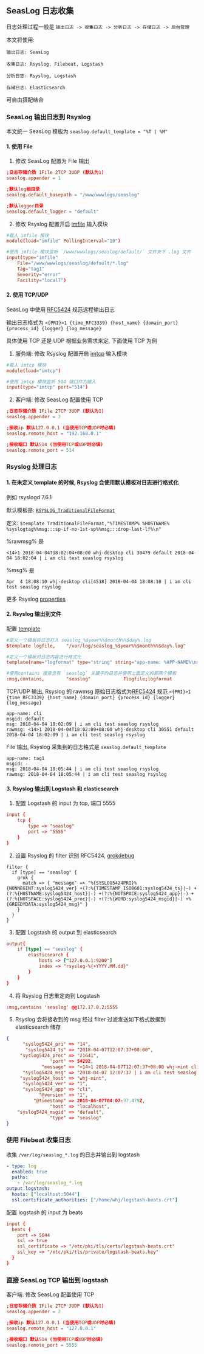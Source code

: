 ## SeasLog 日志收集

日志处理过程一般是 `输出日志 -> 收集日志 -> 分析日志 -> 存储日志 -> 后台管理`

本文将使用:
```
输出日志: SeasLog

收集日志: Rsyslog, Filebeat, Logstash

分析日志: Rsyslog, Logstash

存储日志: Elasticsearch
```
可自由搭配结合

### SeasLog 输出日志到 Rsyslog

本文统一 SeasLog 模板为 `seaslog.default_template = "%T | %M"`

#### 1. 使用 File

1. 修改 SeasLog 配置为 File 输出

```conf
;日志存储介质 1File 2TCP 3UDP (默认为1)
seaslog.appender = 1

;默认log根目录
seaslog.default_basepath = "/www/wwwlogs/seaslog"

;默认logger目录
seaslog.default_logger = "default"
```

2. 修改 Rsyslog 配置开启 [imfile](http://www.rsyslog.com/doc/v8-stable/configuration/modules/imfile.html) 输入模块

```conf
#载入 imfile 模块
module(load="imfile" PollingInterval="10")

#使用 imfile 模块监听 `/www/wwwlogs/seaslog/default/` 文件夹下 .log 文件
input(type="imfile"
    File="/www/wwwlogs/seaslog/default/*.log"
    Tag="tag1"
    Severity="error"
    Facility="local7")
```

#### 2. 使用 TCP/UDP

SeasLog 中使用 [RFC5424](https://tools.ietf.org/html/rfc5424) 规范远程输出日志

输出日志格式为 `<{PRI}>1 {time_RFC3339} {host_name} {domain_port} {process_id} {logger} {log_message}`

具体使用 TCP 还是 UDP 根据业务需求来定, 下面使用 TCP 为例

1. 服务端: 修改 Rsyslog 配置开启 [imtcp](http://www.rsyslog.com/doc/v8-stable/configuration/modules/imtcp.html) 输入模块

```conf
#载入 imtcp 模块
module(load="imtcp")

#使用 imtcp 模块监听 514 端口作为输入
input(type="imtcp" port="514")
```

2. 客户端: 修改 SeasLog 配置使用 TCP

```conf
;日志存储介质 1File 2TCP 3UDP (默认为1)
seaslog.appender = 2

;接收ip 默认127.0.0.1 (当使用TCP或UDP时必填)
seaslog.remote_host = "192.168.0.1"

;接收端口 默认514 (当使用TCP或UDP时必填)
seaslog.remote_port = 514
```

### Rsyslog 处理日志

#### 1. 在未定义 template 的时候, Rsyslog 会使用默认模板对日志进行格式化

例如 rsyslogd 7.6.1 

默认模板是: [`RSYSLOG_TraditionalFileFormat`](https://www.rsyslog.com/doc/v8-stable/configuration/templates.html)

定义: `$template TraditionalFileFormat,"%TIMESTAMP% %HOSTNAME% %syslogtag%%msg:::sp-if-no-1st-sp%%msg:::drop-last-lf%\n" `

%rawmsg% 是

`<14>1 2018-04-04T18:02:04+08:00 whj-desktop cli 30479 default 2018-04-04 18:02:04 | i am cli test seaslog rsyslog`

%msg% 是

`Apr  4 18:08:10 whj-desktop cli[4518] 2018-04-04 18:08:10 | i am cli test seaslog rsyslog`

更多 Rsyslog [properties](http://www.rsyslog.com/doc/v8-stable/configuration/properties.html)

#### 2. Rsyslog 输出到文件

配置 [template](http://www.rsyslog.com/doc/v8-stable/configuration/templates.html)

```conf
#定义一个模板将日志打入 seaslog_%$year%%$month%%$day%.log
$template logfile,    "/var/log/seaslog_%$year%%$month%%$day%.log"

#定义一个模板对日志内容进行格式化
template(name="logformat" type="string" string="app-name: %APP-NAME%\nmsgid: %MSGID% \nmsg: %msg% \nrawmsg: %rawmsg% \n\n")

#使用contains 搜索含有 `seaslog` 关键字的日志并使用上面定义的那两个模板
:msg,contains,        "seaslog"            ?logfile;logformat
```

TCP/UDP 输出, Rsyslog 的 rawmsg 原始日志格式为[RFC5424](https://tools.ietf.org/html/rfc5424) 规范 `<{PRI}>1 {time_RFC3339} {host_name} {domain_port} {process_id} {logger} {log_message}`

```
app-name: cli
msgid: default 
msg: 2018-04-04 18:02:09 | i am cli test seaslog rsyslog 
rawmsg: <14>1 2018-04-04T18:02:09+08:00 whj-desktop cli 30551 default 2018-04-04 18:02:09 | i am cli test seaslog rsyslog
```

File 输出, Rsyslog 采集到的日志格式是 `seaslog.default_template`

```
app-name: tag1
msgid: - 
msg: 2018-04-04 18:05:44 | i am cli test seaslog rsyslog 
rawmsg: 2018-04-04 18:05:44 | i am cli test seaslog rsyslog 
```


#### 3. Rsyslog 输出到 Logstash 和 elasticsearch

1. 配置 Logstash 的 input 为 tcp, 端口 5555

```conf
input {
    tcp {
        type => "seaslog"
        port => "5555"
    }
}
```

2. 设置 Rsyslog 的 filter 识别 RFC5424, [grokdebug](http://grokdebug.herokuapp.com/)

```
filter {
  if [type] == "seaslog" {
    grok {
      match => { "message" => "%{SYSLOG5424PRI}%{NONNEGINT:syslog5424_ver} +(?:%{TIMESTAMP_ISO8601:syslog5424_ts}|-) +(?:%{HOSTNAME:syslog5424_host}|-) +(?:%{NOTSPACE:syslog5424_app}|-) +(?:%{NOTSPACE:syslog5424_proc}|-) +(?:%{WORD:syslog5424_msgid}|-) +%{GREEDYDATA:syslog5424_msg}" }
    }
  }
}
```
3. 配置 Logstash 的 output 到 elasticsearch

```conf
output{
    if [type] == "seaslog" {
        elasticsearch {
            hosts => ["127.0.0.1:9200"] 
            index => "rsyslog-%{+YYYY.MM.dd}"
        }
    }
}
```
4. 将 Rsyslog 日志重定向到 Logstash

```conf
:msg,contains 'seaslog' @@172.17.0.2:5555
```

5. Rsyslog 会将接收到的 msg 经过 filter 过滤发送如下格式数据到 elasticsearch 储存

```json
{
      "syslog5424_pri" => "14",
       "syslog5424_ts" => "2018-04-07T12:07:37+08:00",
     "syslog5424_proc" => "21641",
                "port" => 54292,
             "message" => "<14>1 2018-04-07T12:07:37+08:00 whj-mint cli 21641 default 2018-04-07 12:07:37 | i am cli test seaslog rsyslog",
      "syslog5424_msg" => "2018-04-07 12:07:37 | i am cli test seaslog rsyslog",
     "syslog5424_host" => "whj-mint",
      "syslog5424_ver" => "1",
      "syslog5424_app" => "cli",
            "@version" => "1",
          "@timestamp" => 2018-04-07T04:07:37.479Z,
                "host" => "localhost",
    "syslog5424_msgid" => "default",
                "type" => "seaslog"
}

```
### 使用 Filebeat 收集日志
收集 `/var/log/seaslog_*.log` 的日志并输出到 logstash

```yml
- type: log
  enabled: true
  paths:
    - /var/log/seaslog_*.log
output.logstash:
  hosts: ["localhost:5044"]
  ssl.certificate_authorities: ["/home/whj/logstash-beats.crt"]
```
配置 logstash 的 input 为 beats
```conf
input {
  beats {
    port => 5044
    ssl => true
    ssl_certificate => "/etc/pki/tls/certs/logstash-beats.crt"
    ssl_key => "/etc/pki/tls/private/logstash-beats.key"
  }
}
```
### 直接 SeasLog TCP 输出到 logstash

客户端: 修改 SeasLog 配置使用 TCP

```conf
;日志存储介质 1File 2TCP 3UDP (默认为1)
seaslog.appender = 2

;接收ip 默认127.0.0.1 (当使用TCP或UDP时必填)
seaslog.remote_host = "127.0.0.1"

;接收端口 默认514 (当使用TCP或UDP时必填)
seaslog.remote_port = 5555
```
